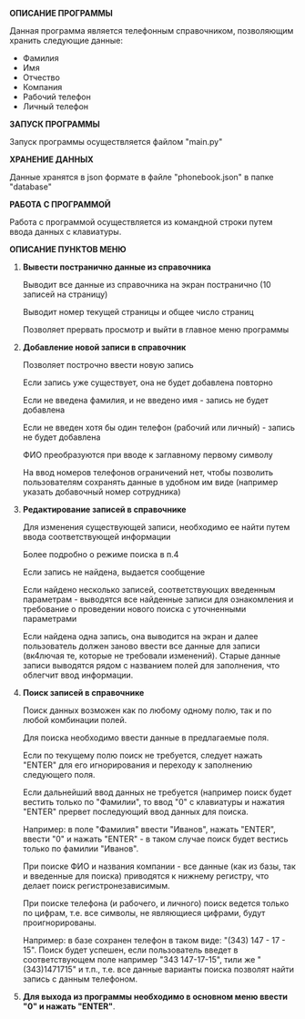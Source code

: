 **ОПИСАНИЕ ПРОГРАММЫ**

Данная программа является телефонным справочником, позволяющим хранить следующие данные:
- Фамилия
- Имя
- Отчество
- Компания
- Рабочий телефон
- Личный телефон

**ЗАПУСК ПРОГРАММЫ**

Запуск программы осуществляется файлом "main.py"

**ХРАНЕНИЕ ДАННЫХ**

Данные хранятся в json формате в файле "phonebook.json" в папке "database"

**РАБОТА С ПРОГРАММОЙ**

Работа с программой осуществляется из командной строки путем ввода данных с клавиатуры.

**ОПИСАНИЕ ПУНКТОВ МЕНЮ**

1. **Вывести постранично данные из справочника**
   
   Выводит все данные из справочника на экран постранично (10 записей на страницу)
   
   
   Выводит номер текущей страницы и общее число страниц
   
   
   Позволяет прервать просмотр и выйти в главное меню программы
   
3. **Добавление новой записи в справочник**
   
   Позволяет построчно ввести новую запись
   
   
   Если запись уже существует, она не будет добавлена повторно
   
   
   Если не введена фамилия, и не введено имя - запись не будет добавлена
   
   
   Если не введен хотя бы один телефон (рабочий или личный) - запись не будет добавлена
   
   
   ФИО преобразуются при вводе к заглавному первому символу
   
   
   На ввод номеров телефонов ограничений нет, чтобы позволить пользователям сохранять данные в удобном им виде (например указать добавочный номер сотрудника)

5. **Редактирование записей в справочнике**
   
   Для изменения существующей записи, необходимо ее найти путем ввода соответствующей информации
   
   
   Более подробно о режиме поиска в п.4
   
   
   Если запись не найдена, выдается сообщение
   
   
   Если найдено несколько записей, соответствующих введенным параметрам - выводятся все  найденные записи для ознакомления и требование о проведении нового поиска с уточненными параметрами

   
   Если найдена одна запись, она выводится на экран и далее пользователь должен заново ввести все данные для записи (вк4лючая те, которые не требовали изменений). Старые данные записи выводятся рядом с названием полей для заполнения, что облегчит ввод информации.

7. **Поиск записей в справочнике**
   
   Поиск данных возможен как по любому одному полю, так и по любой комбинации полей.

   
   Для поиска необходимо ввести данные в предлагаемые поля.

   
   Если по текущему полю поиск не требуется, следует нажать "ENTER" для его игнорирования и переходу к заполнению следующего поля.

   
   Если дальнейший ввод данных не требуется (например поиск будет вестить только по "Фамилии", то ввод "0" с клавиатуры и нажатия "ENTER" прервет последующий ввод данных для поиска.

   
   Например: в поле "Фамилия" ввести "Иванов", нажать "ENTER", ввести "0" и нажать "ENTER" - в таком случае поиск будет вестись только по фамилии "Иванов".

   
   При поиске ФИО и названия компании - все данные (как из базы, так и введенные для поиска) приводятся к нижнему регистру, что делает поиск регистронезависимым.

   
   При поиске телефона (и рабочего, и личного) поиск ведется только по цифрам, т.е. все символы, не являющиеся цифрами, будут проигнорированы.

   
   Например: в базе сохранен телефон в таком виде: "(343) 147 - 17 - 15". Поиск будет успешен, если пользователь введет в соответствующем поле например "343 147-17-15", тили же "(343)1471715" и т.п., т.е. все данные варианты поиска позволят найти запись с данным телефоном.
   
9. **Для выхода из программы необходимо в основном меню ввести "0" и нажать "ENTER"**. 
